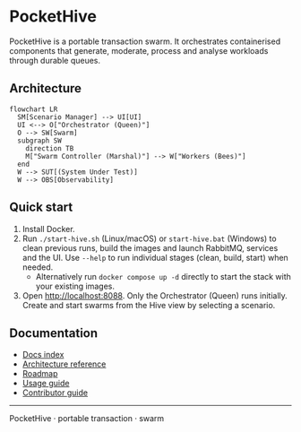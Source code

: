 # PocketHive

PocketHive is a portable transaction swarm. It orchestrates containerised components that generate, moderate, process and analyse workloads through durable queues.

## Architecture

```mermaid
flowchart LR
  SM[Scenario Manager] --> UI[UI]
  UI <--> O["Orchestrator (Queen)"]
  O --> SW[Swarm]
  subgraph SW
    direction TB
    M["Swarm Controller (Marshal)"] --> W["Workers (Bees)"]
  end
  W --> SUT[(System Under Test)]
  W --> OBS[Observability]
```

## Quick start
1. Install Docker.
2. Run `./start-hive.sh` (Linux/macOS) or `start-hive.bat` (Windows) to clean previous runs, build the images and launch RabbitMQ, services and the UI. Use `--help` to run individual stages (clean, build, start) when needed.
   - Alternatively run `docker compose up -d` directly to start the stack with your existing images.
3. Open <http://localhost:8088>. Only the Orchestrator (Queen) runs initially. Create and start swarms from the Hive view by selecting a scenario.

## Documentation
- [Docs index](docs/README.md)
- [Architecture reference](docs/ARCHITECTURE.md)
- [Roadmap](docs/ROADMAP.md)
- [Usage guide](docs/USAGE.md)
- [Contributor guide](CONTRIBUTING.md)

---

PocketHive · portable transaction · swarm
